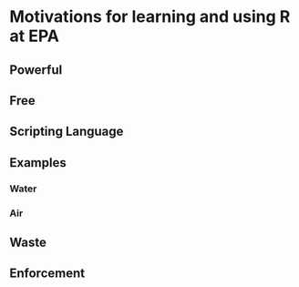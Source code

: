 # Motivations for learning and using R at EPA #

## Powerful ##

## Free ##

## Scripting Language ##

## Examples ##

### Water ###

### Air ###

## Waste ##

## Enforcement ##
